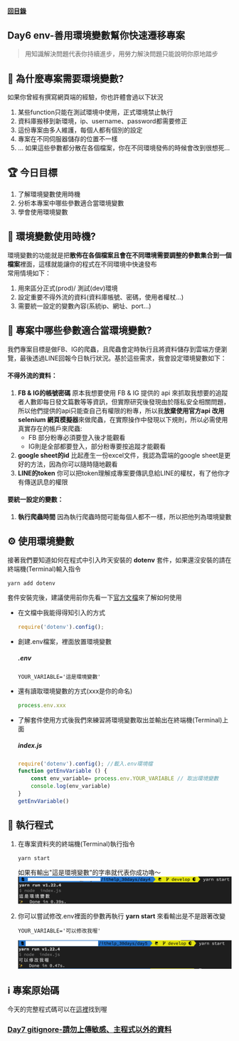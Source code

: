 #### [回目錄](../README.md)
## Day6 env-善用環境變數幫你快速遷移專案

>用知識解決問題代表你持續進步，用勞力解決問題只能說明你原地踏步

🤔 為什麼專案需要環境變數?
----
如果你曾經有撰寫網頁端的經驗，你也許體會過以下狀況
1. 某些function只能在測試環境中使用，正式環境禁止執行
2. 資料庫搬移到新環境，ip、username、password都需要修正
3. 這份專案由多人維護，每個人都有個別的設定
4. 專案在不同伺服器儲存的位置不一樣
5. ...
如果這些參數都分散在各個檔案，你在不同環境發佈的時候會改到很想死...

🏆 今日目標
----
1. 了解環境變數使用時機
2. 分析本專案中哪些參數適合當環境變數
3. 學會使用環境變數

🤔 環境變數使用時機?
----
環境變數的功能就是把**散佈在各個檔案且會在不同環境需要調整的參數集合到一個檔案**裡面，這樣就能讓你的程式在不同環境中快速發布   
常用情境如下：
1. 用來區分正式(prod)/ 測試(dev)環境
2. 設定重要不得外流的資料(資料庫帳號、密碼，使用者權杖...)
3. 需要統一設定的變數內容(系統ip、網址、port...)
  

🤔 專案中哪些參數適合當環境變數?
----
我們專案目標是做FB、IG的爬蟲，且爬蟲會定時執行且將資料儲存到雲端方便瀏覽，最後透過LINE回報今日執行狀況。基於這些需求，我會設定環境變數如下：
#### 不得外流的資料：
1. **FB & IG的帳號密碼**
原本我想要使用 FB & IG 提供的 api 來抓取我想要的追蹤者人數即每日發文篇數等等資訊，但實際研究後發現由於隱私安全相關問題，所以他們提供的api只能查自己有權限的粉專，所以我**放棄使用官方api 改用 selenium 網頁模擬器**來做爬蟲，在實際操作中發現以下規則，所以必需使用真實存在的帳戶來爬蟲:
    + FB 部分粉專必須要登入後才能觀看
    + IG則是全部都要登入，部分粉專要按追蹤才能觀看    
2. **google sheet的id**
比起產生一份excel文件，我認為雲端的google sheet是更好的方法，因為你可以隨時隨地觀看
3. **LINE的token**
你可以把token理解成專案要傳訊息給LINE的權杖，有了他你才有傳送訊息的權限

#### 要統一設定的變數：
1. **執行爬蟲時間**
因為執行爬蟲時間可能每個人都不一樣，所以把他列為環境變數

⚙ 使用環境變數
----
接著我們要知道如何在程式中引入昨天安裝的 **dotenv** 套件，如果還沒安裝的請在終端機(Terminal)輸入指令  
```vim
yarn add dotenv
```
套件安裝完後，建議使用前你先看一下[官方文檔](https://www.npmjs.com/package/dotenv)來了解如何使用  
* 在文檔中我能得得知引入的方式
    ```js
    require('dotenv').config();
    ```
* 創建.env檔案，裡面放置環境變數
    ##### .env
    ```
    YOUR_VARIABLE='這是環境變數'
    ```
* 還有讀取環境變數的方式(xxx是你的命名)
    ```js
    process.env.xxx
    ```
* 了解套件使用方式後我們來練習將環境變數取出並輸出在終端機(Terminal)上面
    ##### index.js
    ```js
    require('dotenv').config(); //載入.env環境檔
    function getEnvVariable () {
        const env_variable= process.env.YOUR_VARIABLE // 取出環境變數
        console.log(env_variable)
    }
    getEnvVariable()
    ```
    
🚀 執行程式
----
1. 在專案資料夾的終端機(Terminal)執行指令
    ```vim
    yarn start
    ```
    如果有輸出"這是環境變數"的字串就代表你成功嚕～
    ![image](./article_img/terminal.png)  

2. 你可以嘗試修改.env裡面的參數再執行 **yarn start** 來看輸出是不是跟著改變      
    ```env
    YOUR_VARIABLE='可以修改我喔'
    ```
    ![image](./article_img/terminal2.png)  

ℹ️ 專案原始碼
----
今天的完整程式碼可以在[這裡](https://github.com/dean9703111/ithelp_30days/tree/master/day6)找到喔

### [Day7 gitignore-請勿上傳敏感、主程式以外的資料](/day7/README.md)